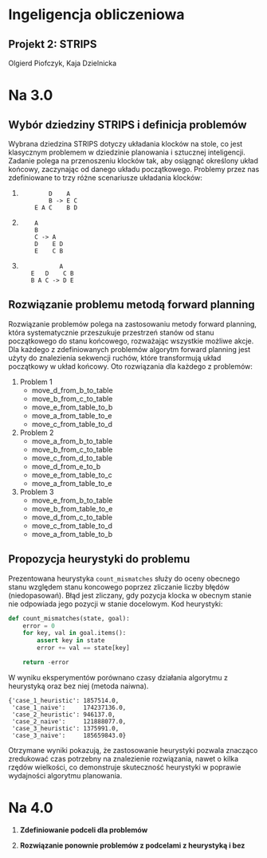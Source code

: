 # Ingeligencja obliczeniowa
## Projekt 2: STRIPS
Olgierd Piofczyk, Kaja Dzielnicka

# Na 3.0
## Wybór dziedziny STRIPS i definicja problemów

Wybrana dziedzina STRIPS dotyczy układania klocków na stole, co jest klasycznym problemem w dziedzinie planowania i sztucznej inteligencji. Zadanie polega na przenoszeniu klocków tak, aby osiągnąć określony układ końcowy, zaczynając od danego układu początkowego. Problemy przez nas zdefiniowane to trzy różne scenariusze układania klocków:
1.  ```
            D    A
            B -> E C
        E A C    B D
2.  ```
        A
        B
        C -> A
        D    E D
        E    C B

3.   ```
                A
        E   D    C B
        B A C -> D E
        ```
## Rozwiązanie problemu metodą forward planning

Rozwiązanie problemów polega na zastosowaniu metody forward planning, która systematycznie przeszukuje przestrzeń stanów od stanu początkowego do stanu końcowego, rozważając wszystkie możliwe akcje. Dla każdego z zdefiniowanych problemów algorytm forward planning jest użyty do znalezienia sekwencji ruchów, które transformują układ początkowy w układ końcowy. Oto rozwiązania dla każdego z problemów:
1. Problem 1
   - move_d_from_b_to_table
   - move_b_from_c_to_table
   - move_e_from_table_to_b
   - move_a_from_table_to_e
   - move_c_from_table_to_d
2. Problem 2
   - move_a_from_b_to_table
   - move_b_from_c_to_table
   - move_c_from_d_to_table
   - move_d_from_e_to_b
   - move_e_from_table_to_c
   - move_a_from_table_to_e
3. Problem 3
   - move_e_from_b_to_table
   - move_b_from_table_to_e
   - move_d_from_c_to_table
   - move_c_from_table_to_d
   - move_a_from_table_to_b

## Propozycja heurystyki do problemu

Prezentowana heurystyka `count_mismatches` służy do oceny obecnego stanu względem stanu koncowego poprzez zliczanie liczby błędów (niedopasowań). Błąd jest zliczany, gdy pozycja klocka w obecnym stanie nie odpowiada jego pozycji w stanie docelowym. Kod heurystyki:
``` python
def count_mismatches(state, goal):
    error = 0
    for key, val in goal.items():
        assert key in state
        error += val == state[key]

    return -error
```
W wyniku eksperymentów porównano czasy działania algorytmu z heurystyką oraz bez niej (metoda naiwna).
```
{'case_1_heuristic': 1857514.0,
 'case_1_naive':     174237136.0,
 'case_2_heuristic': 946137.0,
 'case_2_naive':     121888077.0,
 'case_3_heuristic': 1375991.0,
 'case_3_naive':     185659843.0}
```
Otrzymane wyniki pokazują, że zastosowanie heurystyki pozwala znacząco zredukować czas potrzebny na znalezienie rozwiązania, nawet o kilka rzędów wielkości, co demonstruje skuteczność heurystyki w poprawie wydajności algorytmu planowania.

# Na 4.0
1. **Zdefiniowanie podceli dla problemów**



2. **Rozwiązanie ponownie problemów z podcelami z heurystyką i bez**